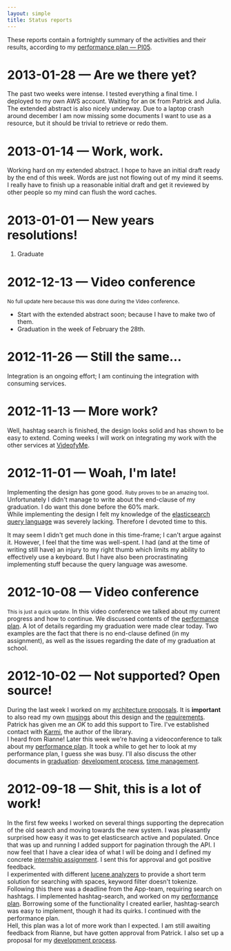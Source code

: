```yaml
---
layout: simple
title: Status reports
---
```


These reports contain a fortnightly summary of the activities and their results, according to my [performance plan — PI05](performance-plan.html#ref-PI05).

# 2013-01-28 — Are we there yet?
The past two weeks were intense. I tested everything a final time. I deployed to
my own AWS account. Waiting for an `OK` from Patrick and Julia. The extended
abstract is also nicely underway. Due to a laptop crash around december I am now
missing some documents I want to use as a resource, but it should be trivial to
retrieve or redo them.

# 2013-01-14 — Work, work.
Working hard on my extended abstract. I hope to have an initial draft ready by the end of this week. Words are just not flowing out of my mind it seems. I really have to finish up a reasonable initial draft and get it reviewed by other people so my mind can flush the word caches.

# 2013-01-01 — New years resolutions!
1. Graduate

# 2012-12-13 — Video conference
<small>No full update here because this was done during the Video conference</small>.

+ Start with the extended abstract soon; because I have to make two of them.
+ Graduation in the week of February the 28th.

# 2012-11-26 — Still the same…
Integration is an ongoing effort; I am continuing the integration with consuming services.

# 2012-11-13 — More work?
Well, hashtag search is finished, the design looks solid and has shown to be easy to extend. Coming weeks I will work on integrating my work with the other services at [VideofyMe](http://www.videofy.me).

# 2012-11-01 — Woah, I'm late!
Implementing the design has gone good. <small>Ruby proves to be an amazing tool</small>. Unfortunately I didn't manage to write about the end-clause of my graduation. I do want this done before the 60% mark.  
While implementing the design I felt my knowledge of the [elasticsearch query language][Query-DSL] was severely lacking. Therefore I devoted time to this.

It may seem I didn't get much done in this time-frame; I can't argue against it. However, I feel that the time was well-spent. I had (and at the time of writing still have) an injury to my right thumb which limits my ability to effectively use a keyboard. But I have also been procrastinating implementing stuff because the query language was awesome.

[Query-DSL]: http://www.elasticsearch.org/guide/reference/query-dsl/

# 2012-10-08 — Video conference
<small>This is just a quick update.</small>
In this video conference we talked about my current progress and how to continue. We discussed contents of the [performance plan]. A lot of details regarding my graduation were made clear today. Two examples are the fact that there is no end-clause defined (in my assignment), as well as the issues regarding the date of my graduation at school.

# 2012-10-02 — Not supported? Open source!
During the last week I worked on my [architecture proposals]. It is **important** to also read my own [musings] about this design and the [requirements]. Patrick has given me an *OK* to add this support to Tire. I've established contact with [Karmi](http://karmi.cz/en), the author of the library.  
I heard from Rianne! Later this week we're having a videoconference to talk about my [performance plan]. It took a while to get her to look at my performance plan, I guess she was busy. I'll also discuss the other documents in [graduation]: [development process], [time management].

[architecture proposals]: architecture/design.html
[musings]: architecture/musings.html
[requirements]: architecture/requirements.html
[graduation]: index.html
[time management]: time-management.html


# 2012-09-18 — Shit, this is a lot of work!
In the first few weeks I worked on several things supporting the deprecation of the old search and moving towards the new system. I was pleasantly surprised how easy it was to get elasticsearch active and populated. Once that was up and running I added support for pagination through the API. I now feel that I have a clear idea of what I will be doing and  I defined my concrete [internship assignment]. I sent this for approval and got positive feedback.  
I experimented with different [lucene analyzers] to provide a short term solution for searching with spaces, keyword filter doesn't tokenize. Following this there was a deadline from the App-team, requiring search on hashtags. I implemented hashtag-search, and worked on my [performance plan]. Borrowing some of the functionality I created earlier, hashtag-search was easy to implement, though it had its quirks. I continued with the performance plan.  
Hell, this plan was a lot of more work than I expected. I am still awaiting feedback from Rianne, but have gotten approval from Patrick. I also set up a proposal for my [development process].

[internship assignment]: graduation-assignment.html
[lucene analyzers]: http://lucene.apache.org/core/old_versioned_docs/versions/3_0_1/api/all/org/apache/lucene/analysis/Analyzer.html
[performance plan]: performance-plan.html
[development process]: development-process.html
